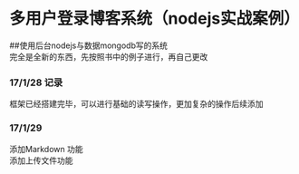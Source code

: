 # 多用户登录博客系统（nodejs实战案例）
##使用后台nodejs与数据mongodb写的系统  
  完全是全新的东西，先按照书中的例子进行，再自己更改
### 17/1/28 记录  
 框架已经搭建完毕，可以进行基础的读写操作，更加复杂的操作后续添加
### 17/1/29
  添加Markdown 功能  
  添加上传文件功能

